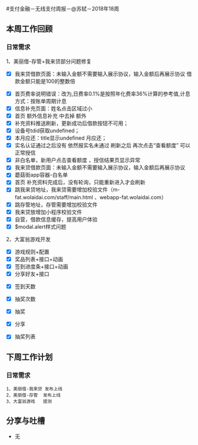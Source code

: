 #支付金融－无线支付周报－@苏轼－2018年18周

## 本周工作回顾

### 日常需求

1、美丽借-存管+我来贷部分问题修复

* [x] 我来贷借款页面：未输入金额不需要输入展示协议，输入金额后再展示协议
 借款金额只能是100的整数倍
- [x] 首页费率说明错误：改为,日费率0.1%是按照年化费率36%计算的参考值,计息方式：按账单周期计息
- [x] 信息补充页面：姓名点击区域过小
- [x] 首页  额外信息补充 中去掉 额外
- [x] 补充资料推送刷新，更新成功后借款按钮不可用；
- [x] 设备号tdid获取undefined；
- [x] 本月应还：title显示undefined 月应还；
- [x] 实名认证通过之后没有   依然报实名未通过  刷新之后 再次点击“查看额度”  可以正常授信 
- [x] 非白名单，新用户点击查看额度 ，授信结果页显示异常
- [x] 我来贷借款页面：未输入金额不需要输入展示协议，输入金额后再展示协议
- [x] 蘑菇街app容器-白名单
- [x] 首页  补充资料完成后，没有轮询，只能重新进入才会刷新
- [x] 跳我来贷地址，我来贷需要增加校验文件（m-fat.wolaidai.com/staff/main.html 、webapp-fat.wolaidai.com）
- [x] 跳存管地址，存管需要增加校验文件
- [x] 我来贷放增加小程序校验文件
- [x] 自营，借款信息缓存，提高用户体验
- [x] $modal.alert样式问题

2、大富翁游戏开发

- [x] 游戏规则+配置
- [x] 奖品列表+接口+动画
- [x] 签到进度条+接口+动画
- [x] 分享好友+接口
* [x] 签到天数
* [x] 抽奖次数
* [x] 抽奖
* [x] 分享
* [x] 抽奖列表



## 下周工作计划

### 日常需求
```
1、美丽借-我来贷 发布上线
2、美丽借-存管  发布上线
3、大富翁游戏   提测
```
## 分享与吐槽
- 无

